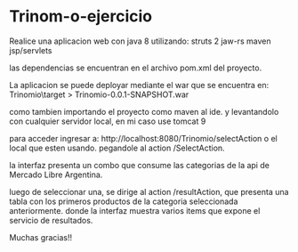 # Trinom-o-ejercicio
Realice una aplicacion web con java 8
utilizando:
struts 2
jaw-rs
maven
jsp/servlets

las dependencias se encuentran en el archivo pom.xml del proyecto.

La aplicacion se puede deployar mediante el war que se encuentra en: Trinomio\target > Trinomio-0.0.1-SNAPSHOT.war

como tambien importando el proyecto como maven al ide. y levantandolo con cualquier servidor local, en mi caso use tomcat 9

para acceder ingresar a: http://localhost:8080/Trinomio/selectAction o el local que esten usando. pegandole al action /SelectAction.

la interfaz presenta un combo que consume las categorias de la api de Mercado Libre Argentina.

luego de seleccionar una, se dirige al action /resultAction, que presenta una tabla con los primeros productos de la categoria seleccionada anteriormente. donde la interfaz muestra varios items que expone el servicio de resultados.

Muchas gracias!!
